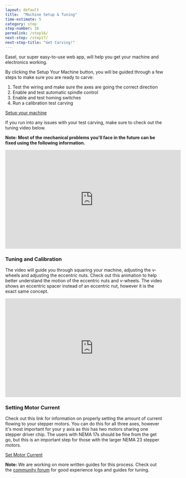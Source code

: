 ```yaml
---
layout: default
title:  "Machine Setup & Tuning"
time-estimate: 5
category: step
step-number: 16
permalink: /step16/
next-step: /step17/
next-step-title: "Get Carving!"
---
```


Easel, our super easy-to-use web app, will help you get your machine and electronics working.

By clicking the Setup Your Machine button, you will be guided through a few steps to make sure you are ready to carve:

1. Test the wiring and make sure the axes are going the correct direction
2. Enable and test automatic spindle control
3. Enable and test homing switches
4. Run a calibration test carving

<a href="http://app.easel.com/setup" target="_blank" class="btn btn-invent btn-animate-arrow">Setup your machine</a>

If you run into any issues with your test carving, make sure to check out the tuning video below.

<p class="note">
<i class="fa fa-hand-o-right"></i>
 <span class="note-text">
 <strong>Note: Most of the mechanical problems you'll face in the future can be fixed using the following information.</strong>
 </span>

</p>


<iframe width="560" height="315" src="https://www.youtube.com/embed/5AwuLbbvZNQ" frameborder="0" allowfullscreen>
</iframe>

### Tuning and Calibration

The video will guide you through squaring your machine, adjusting the v-wheels and adjusting the eccentric nuts.  Check out this animation to help better understand the motion of the eccentric nuts and v-wheels.  The video shows an eccentric spacer instead of an eccentric nut, however it is the exact same concept.

<iframe width="560" height="315" src="https://www.youtube.com/embed/nX0J317l0mY" frameborder="0" allowfullscreen></iframe>

### Setting Motor Current

Check out this link for information on properly setting the amount of current flowing to your stepper motors. You can do this for all three axes, however it's most important for your y axis as this has two motors sharing one stepper driver chip. The users with NEMA 17s should be fine from the get go, but this is an important step for those with the larger NEMA 23 stepper motors.

<a href="https://github.com/synthetos/grblShield/wiki/Using-grblShield#setting-motor-current" target="_blank" class="btn btn-invent btn-animate-arrow">Set Motor Current</a>

<p class="note">
<i class="fa fa-hand-o-right"></i>
 <span class="note-text">
 <strong>Note:</strong> We are working on more written guides for this process. Check out the <a href="https://www.inventables.com/forum">community forum</a> for good experience logs and guides for tuning.
 </span>

</p>
